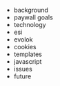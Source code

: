 - background
- paywall goals
- technology
-   esi
-   evolok
-   cookies
-   templates
-   javascript
- issues
- future
